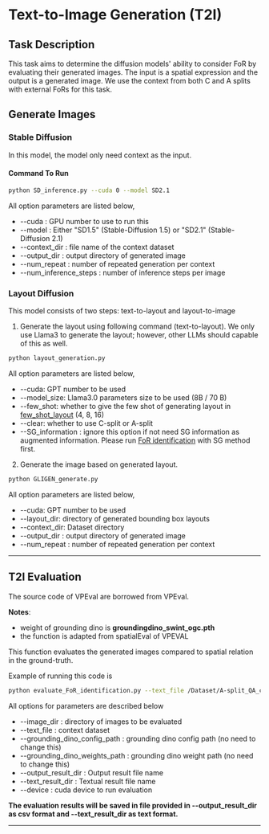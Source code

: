 # Text-to-Image Generation (T2I)

## Task Description

This task aims to determine the diffusion models' ability to consider FoR by evaluating their generated images. 
The input is a spatial expression and the output is a generated image. 
We use the context from both C and A splits with external FoRs for this task.


## Generate Images

### Stable Diffusion

In this model, the model only need context as the input.

#### Command To Run

```bash
python SD_inference.py --cuda 0 --model SD2.1
```

All option parameters are listed below,
- --cuda : GPU number to use to run this
- --model : Either "SD1.5" (Stable-Diffusion 1.5) or "SD2.1" (Stable-Diffusion 2.1)
- --context_dir : file name of the context dataset
- --output_dir : output directory of generated image
- --num_repeat : number of repeated generation per context
- --num_inference_steps : number of inference steps per image

### Layout Diffusion

This model consists of two steps: text-to-layout and layout-to-image

1. Generate the layout using following command (text-to-layout). We only use Llama3 to generate the layout; however, other LLMs should capable of this as well.

```bash
python layout_generation.py
```

All option parameters are listed below,
- --cuda: GPT number to be used
- --model_size: Llama3.0 parameters size to be used (8B / 70 B)
- --few_shot: whether to give the few shot of generating layout in [few_shot_layout](../few_shot_layout) (4, 8, 16)
- --clear: whether to use C-split or A-split
- --SG_information : ignore this option if not need SG information as augmented information. Please run [FoR identification](../FoR-Identification) with SG method first.

2. Generate the image based on generated layout. 

```bash
python GLIGEN_generate.py
```

All option parameters are listed below,
- --cuda: GPT number to be used
- --layout_dir: directory of generated bounding box layouts
- --context_dir: Dataset directory
- --output_dir : output directory of generated image
- --num_repeat : number of repeated generation per context


---
## T2I Evaluation
The source code of VPEval are borrowed from VPEval.

**Notes**:

- weight of grounding dino is **groundingdino_swint_ogc.pth**
- the function is adapted from spatialEval of VPEVAL

This function evaluates the generated images compared to spatial relation in the ground-truth.

Example of running this code is

```bash
python evaluate_FoR_identification.py --text_file /Dataset/A-split_QA_camera_perspective.json --image_dir /models/GLIGEN/image_gen_4_shots_dir
```

All options for parameters are described below

- --image_dir : directory of images to be evaluated
- --text_file : context dataset
- --grounding_dino_config_path : grounding dino config path (no need to change this)
- --grounding_dino_weights_path : grounding dino weight path (no need to change this)
- --output_result_dir : Output result file name
- --text_result_dir : Textual result file name
- --device : cuda device to run evaluation


**The evaluation results will be saved in file provided in --output_result_dir as csv format and --text_result_dir as text format.** 

---
